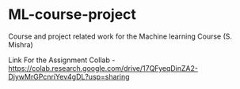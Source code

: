 # ML-course-project
Course and project related work for the Machine learning Course (S. Mishra)

Link For the Assignment Collab -  https://colab.research.google.com/drive/17QFyeqDinZA2-DjywMrGPcnriYev4gDL?usp=sharing
